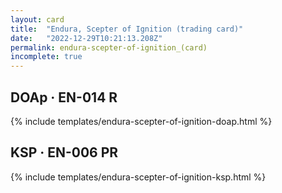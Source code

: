 ```yaml
---
layout: card
title:  "Endura, Scepter of Ignition (trading card)"
date:   "2022-12-29T10:21:13.208Z"
permalink: endura-scepter-of-ignition_(card)
incomplete: true
---
```


## DOAp &middot; EN-014 R

{% include templates/endura-scepter-of-ignition-doap.html %}


## KSP &middot; EN-006 PR

{% include templates/endura-scepter-of-ignition-ksp.html %}
